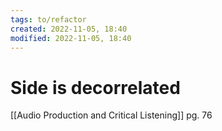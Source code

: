 ```yaml
---
tags: to/refactor 
created: 2022-11-05, 18:40
modified: 2022-11-05, 18:40
---
```


# Side is decorrelated
[[Audio Production and Critical Listening]] pg. 76